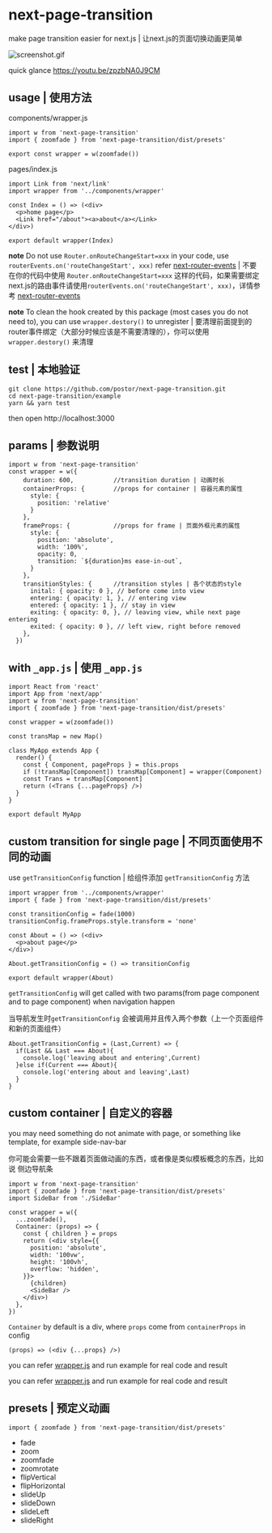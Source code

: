 # next-page-transition

make page transition easier for next.js | 让next.js的页面切换动画更简单

![screenshot.gif](./screenshot.gif)

quick glance https://youtu.be/zpzbNA0J9CM

## usage | 使用方法

components/wrapper.js

```
import w from 'next-page-transition'
import { zoomfade } from 'next-page-transition/dist/presets'

export const wrapper = w(zoomfade())
```

pages/index.js

```
import Link from 'next/link'
import wrapper from '../components/wrapper'

const Index = () => (<div>
  <p>home page</p>
  <Link href="/about"><a>about</a></Link>
</div>)

export default wrapper(Index)
```

**note** Do not use `Router.onRouteChangeStart=xxx` in your code, use `routerEvents.on('routeChangeStart', xxx)` refer [next-router-events](https://github.com/jaydenseric/next-router-events) | 不要在你的代码中使用 `Router.onRouteChangeStart=xxx` 这样的代码，如果需要绑定next.js的路由事件请使用`routerEvents.on('routeChangeStart', xxx)`，详情参考 [next-router-events](https://github.com/jaydenseric/next-router-events) 

**note** To clean the hook created by this package (most cases you do not need to), you can use `wrapper.destory()` to unregister | 要清理前面提到的router事件绑定（大部分时候应该是不需要清理的），你可以使用 `wrapper.destory()` 来清理


## test | 本地验证

```
git clone https://github.com/postor/next-page-transition.git
cd next-page-transition/example
yarn && yarn test
```

then open http://localhost:3000


## params | 参数说明

```
import w from 'next-page-transition'
const wrapper = w({
    duration: 600,           //transition duration | 动画时长
    containerProps: {        //props for container | 容器元素的属性
      style: {                
        position: 'relative'  
      }
    },
    frameProps: {            //props for frame | 页面外框元素的属性
      style: {
        position: 'absolute',
        width: '100%',
        opacity: 0,
        transition: `${duration}ms ease-in-out`,
      }
    },
    transitionStyles: {      //transition styles | 各个状态的style
      inital: { opacity: 0 }, // before come into view
      entering: { opacity: 1, }, // entering view
      entered: { opacity: 1 }, // stay in view
      exiting: { opacity: 0, }, // leaving view, while next page entering
      exited: { opacity: 0 }, // left view, right before removed
    },
  })
```
## with `_app.js` | 使用 `_app.js`

```
import React from 'react'
import App from 'next/app'
import w from 'next-page-transition'
import { zoomfade } from 'next-page-transition/dist/presets'

const wrapper = w(zoomfade())

const transMap = new Map()

class MyApp extends App {
  render() {
    const { Component, pageProps } = this.props
    if (!transMap[Component]) transMap[Component] = wrapper(Component)
    const Trans = transMap[Component]
    return (<Trans {...pageProps} />)
  }
}

export default MyApp
```

## custom transition for single page | 不同页面使用不同的动画

use `getTransitionConfig` function | 给组件添加 `getTransitionConfig` 方法  

```
import wrapper from '../components/wrapper'
import { fade } from 'next-page-transition/dist/presets'

const transitionConfig = fade(1000)
transitionConfig.frameProps.style.transform = 'none'

const About = () => (<div>
  <p>about page</p>
</div>)

About.getTransitionConfig = () => transitionConfig

export default wrapper(About)
```

`getTransitionConfig` will get called with two params(from page component and to page component) when navigation happen

当导航发生时`getTransitionConfig` 会被调用并且传入两个参数（上一个页面组件和新的页面组件）

```
About.getTransitionConfig = (Last,Current) => {
  if(Last && Last === About){
    console.log('leaving about and entering',Current)
  }else if(Current === About){
    console.log('entering about and leaving',Last)
  }
}
```

## custom container | 自定义的容器

you may need something do not animate with page, or something like template, for example side-nav-bar

你可能会需要一些不跟着页面做动画的东西，或者像是类似模板概念的东西，比如说 侧边导航条

```
import w from 'next-page-transition'
import { zoomfade } from 'next-page-transition/dist/presets'
import SideBar from './SideBar'

const wrapper = w({
  ...zoomfade(),
  Container: (props) => {
    const { children } = props
    return (<div style={{
      position: 'absolute',
      width: '100vw',
      height: '100vh',
      overflow: 'hidden',
    }}>
      {children}
      <SideBar />
    </div>)
  },
})
```

`Container` by default is a div, where `props` come from `containerProps` in config

```
(props) => (<div {...props} />)
```

you can refer [wrapper.js](./example/components/wrapper.js) and run example for real code and result

you can refer [wrapper.js](./example/components/wrapper.js) and run example for real code and result

## presets | 预定义动画

`import { zoomfade } from 'next-page-transition/dist/presets'`

- fade
- zoom
- zoomfade
- zoomrotate
- flipVertical
- flipHorizontal
- slideUp
- slideDown
- slideLeft
- slideRight
